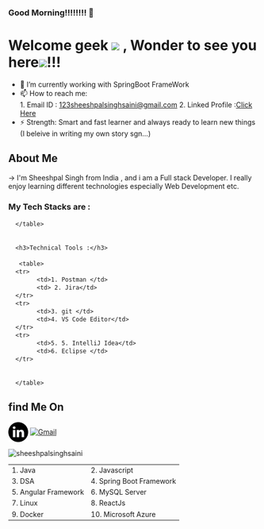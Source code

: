 ### Good Morning!!!!!!!! 👋

<h1>Welcome geek <img src="https://emojis.slackmojis.com/emojis/images/1531849430/4246/blob-sunglasses.gif?1531849430" width="30"/>
, Wonder to see you here<img src="https://raw.githubusercontent.com/MartinHeinz/MartinHeinz/master/wave.gif" width="30px">!!! </h1>

- 🌱 I’m currently working with SpringBoot FrameWork
- 📫 How to reach me: <br>
      1. Email ID : 123sheeshpalsinghsaini@gmail.com
      2. Linked Profile :<a href="https://www.linkedin.com/in/sheeshpal-singh-33909a192/" >Click Here</a>
- ⚡ Strength: Smart and fast learner and always ready to learn new things (I beleive in writing my own story sgn...)


<h2>About Me</h2>  
-> I'm Sheeshpal Singh from India , and i am a Full stack Developer. I really enjoy learning different technologies especially Web Development etc.
<h3>My Tech Stacks are : </h3>
      <table>
      <tr>
            <td>1. Java </td>
            <td> 2. Javascript</td>
      </tr>
      <tr>
            <td>3. DSA</td>
            <td>4. Spring Boot Framework</td>
      </tr>
      <tr>
            <td>5. Angular Framework</td>
            <td>6. MySQL Server </td>
      </tr>
      <tr>
            <td>7. Linux </td>
            <td>8. ReactJs </td>
      </tr>
      <tr>
            <td>9. Docker</td>
            <td>10. Microsoft Azure</td>
      </tr>
      
      </table>
      
      
      <h3>Technical Tools :</h3>
      
       <table>
      <tr>
            <td>1. Postman </td>
            <td> 2. Jira</td>
      </tr>
      <tr>
            <td>3. git </td>
            <td>4. VS Code Editor</td>
      </tr>
      <tr>
            <td>5. 5. IntelliJ Idea</td>
            <td>6. Eclipse </td>
      </tr>
     
      
      </table>
   
   
   


<h2>find Me On</h2>  
<p align="left">
  <a href="https://www.linkedin.com/in/sheeshpal-singh-33909a192/" target="_blank"><img align="center" alt="LinkedIn" src="https://github.com/sheeshpalsinghsaini/sheeshpalsinghsaini/blob/main/res/linkedin.png" height="40"></a>
  <a href="123sheeshpalsinghsaini@gmail.com" target="_blank"><img align="center" alt="Gmail" src="https://img.shields.io/badge/gmail-red.svg?&style=for-the-badge&logo=gmail&logoColor=white" /></a>
  
</p> 





<img src="https://github-readme-stats.vercel.app/api/top-langs/?username=sheeshpalsinghsaini&langs_count=7&layout=compact&theme=onedark" alt="sheeshpalsinghsaini" width="500">
